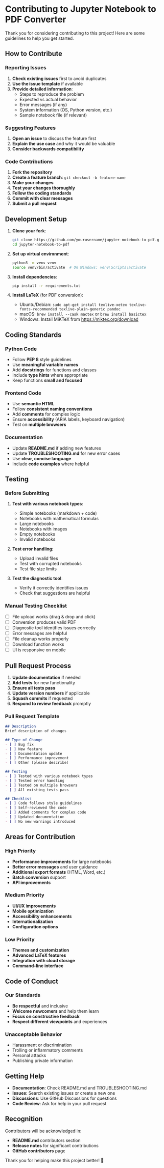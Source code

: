 # Contributing to Jupyter Notebook to PDF Converter

Thank you for considering contributing to this project! Here are some guidelines to help you get started.

## How to Contribute

### Reporting Issues

1. **Check existing issues** first to avoid duplicates
2. **Use the issue template** if available
3. **Provide detailed information**:
   - Steps to reproduce the problem
   - Expected vs actual behavior
   - Error messages (if any)
   - System information (OS, Python version, etc.)
   - Sample notebook file (if relevant)

### Suggesting Features

1. **Open an issue** to discuss the feature first
2. **Explain the use case** and why it would be valuable
3. **Consider backwards compatibility**

### Code Contributions

1. **Fork the repository**
2. **Create a feature branch**: `git checkout -b feature-name`
3. **Make your changes**
4. **Test your changes thoroughly**
5. **Follow the coding standards**
6. **Commit with clear messages**
7. **Submit a pull request**

## Development Setup

1. **Clone your fork**:
   ```bash
   git clone https://github.com/yourusername/jupyter-notebook-to-pdf.git
   cd jupyter-notebook-to-pdf
   ```

2. **Set up virtual environment**:
   ```bash
   python3 -m venv venv
   source venv/bin/activate  # On Windows: venv\Scripts\activate
   ```

3. **Install dependencies**:
   ```bash
   pip install -r requirements.txt
   ```

4. **Install LaTeX** (for PDF conversion):
   - Ubuntu/Debian: `sudo apt-get install texlive-xetex texlive-fonts-recommended texlive-plain-generic pandoc`
   - macOS: `brew install --cask mactex` or `brew install basictex`
   - Windows: Install MiKTeX from https://miktex.org/download

## Coding Standards

### Python Code
- Follow **PEP 8** style guidelines
- Use **meaningful variable names**
- Add **docstrings** for functions and classes
- Include **type hints** where appropriate
- Keep functions **small and focused**

### Frontend Code
- Use **semantic HTML**
- Follow **consistent naming conventions**
- Add **comments** for complex logic
- Ensure **accessibility** (ARIA labels, keyboard navigation)
- Test on **multiple browsers**

### Documentation
- Update **README.md** if adding new features
- Update **TROUBLESHOOTING.md** for new error cases
- Use **clear, concise language**
- Include **code examples** where helpful

## Testing

### Before Submitting
1. **Test with various notebook types**:
   - Simple notebooks (markdown + code)
   - Notebooks with mathematical formulas
   - Large notebooks
   - Notebooks with images
   - Empty notebooks
   - Invalid notebooks

2. **Test error handling**:
   - Upload invalid files
   - Test with corrupted notebooks
   - Test file size limits

3. **Test the diagnostic tool**:
   - Verify it correctly identifies issues
   - Check that suggestions are helpful

### Manual Testing Checklist
- [ ] File upload works (drag & drop and click)
- [ ] Conversion produces valid PDF
- [ ] Diagnostic tool identifies issues correctly
- [ ] Error messages are helpful
- [ ] File cleanup works properly
- [ ] Download function works
- [ ] UI is responsive on mobile

## Pull Request Process

1. **Update documentation** if needed
2. **Add tests** for new functionality
3. **Ensure all tests pass**
4. **Update version numbers** if applicable
5. **Squash commits** if requested
6. **Respond to review feedback** promptly

### Pull Request Template
```markdown
## Description
Brief description of changes

## Type of Change
- [ ] Bug fix
- [ ] New feature
- [ ] Documentation update
- [ ] Performance improvement
- [ ] Other (please describe)

## Testing
- [ ] Tested with various notebook types
- [ ] Tested error handling
- [ ] Tested on multiple browsers
- [ ] All existing tests pass

## Checklist
- [ ] Code follows style guidelines
- [ ] Self-reviewed the code
- [ ] Added comments for complex code
- [ ] Updated documentation
- [ ] No new warnings introduced
```

## Areas for Contribution

### High Priority
- **Performance improvements** for large notebooks
- **Better error messages** and user guidance
- **Additional export formats** (HTML, Word, etc.)
- **Batch conversion** support
- **API improvements**

### Medium Priority
- **UI/UX improvements**
- **Mobile optimization**
- **Accessibility enhancements**
- **Internationalization**
- **Configuration options**

### Low Priority
- **Themes and customization**
- **Advanced LaTeX features**
- **Integration with cloud storage**
- **Command-line interface**

## Code of Conduct

### Our Standards
- **Be respectful** and inclusive
- **Welcome newcomers** and help them learn
- **Focus on constructive feedback**
- **Respect different viewpoints** and experiences

### Unacceptable Behavior
- Harassment or discrimination
- Trolling or inflammatory comments
- Personal attacks
- Publishing private information

## Getting Help

- **Documentation**: Check README.md and TROUBLESHOOTING.md
- **Issues**: Search existing issues or create a new one
- **Discussions**: Use GitHub Discussions for questions
- **Code Review**: Ask for help in your pull request

## Recognition

Contributors will be acknowledged in:
- **README.md** contributors section
- **Release notes** for significant contributions
- **GitHub contributors** page

Thank you for helping make this project better! 🚀